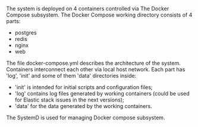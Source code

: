 The system is deployed on 4 containers controlled via The Docker Compose subsystem.
The Docker Compose working directory consists of 4 parts:
- postgres
- redis
- nginx
- web

The file docker-compose.yml describes the architecture of the system.
Containers interconnect each other via local host network.
Each part has 'log', 'init' and some of them 'data' directories inside: 
- 'init' is intended for initial scripts and configuration files;
- 'log' contains log files generated by working containers (could be used for Elastic stack issues in the next versions);
- 'data' for the data generated by the working containers.

The SystemD is used for managing Docker compose subsystem.
